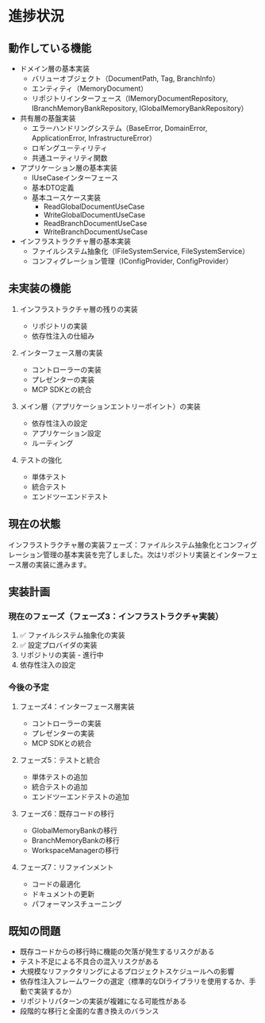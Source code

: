 # 進捗状況

## 動作している機能

- ドメイン層の基本実装
  - バリューオブジェクト（DocumentPath, Tag, BranchInfo）
  - エンティティ（MemoryDocument）
  - リポジトリインターフェース（IMemoryDocumentRepository, IBranchMemoryBankRepository, IGlobalMemoryBankRepository）
- 共有層の基盤実装
  - エラーハンドリングシステム（BaseError, DomainError, ApplicationError, InfrastructureError）
  - ロギングユーティリティ
  - 共通ユーティリティ関数
- アプリケーション層の基本実装
  - IUseCaseインターフェース
  - 基本DTO定義
  - 基本ユースケース実装
    - ReadGlobalDocumentUseCase
    - WriteGlobalDocumentUseCase
    - ReadBranchDocumentUseCase
    - WriteBranchDocumentUseCase
- インフラストラクチャ層の基本実装
  - ファイルシステム抽象化（IFileSystemService, FileSystemService）
  - コンフィグレーション管理（IConfigProvider, ConfigProvider）

## 未実装の機能

1. インフラストラクチャ層の残りの実装
   - リポジトリの実装
   - 依存性注入の仕組み

2. インターフェース層の実装
   - コントローラーの実装
   - プレゼンターの実装
   - MCP SDKとの統合

3. メイン層（アプリケーションエントリーポイント）の実装
   - 依存性注入の設定
   - アプリケーション設定
   - ルーティング

4. テストの強化
   - 単体テスト
   - 統合テスト
   - エンドツーエンドテスト

## 現在の状態

インフラストラクチャ層の実装フェーズ：ファイルシステム抽象化とコンフィグレーション管理の基本実装を完了しました。次はリポジトリ実装とインターフェース層の実装に進みます。

## 実装計画

### 現在のフェーズ（フェーズ3：インフラストラクチャ実装）
1. ✅ ファイルシステム抽象化の実装
2. ✅ 設定プロバイダの実装
3. リポジトリの実装 - 進行中
4. 依存性注入の設定

### 今後の予定
1. フェーズ4：インターフェース層実装
   - コントローラーの実装
   - プレゼンターの実装
   - MCP SDKとの統合

2. フェーズ5：テストと統合
   - 単体テストの追加
   - 統合テストの追加
   - エンドツーエンドテストの追加

3. フェーズ6：既存コードの移行
   - GlobalMemoryBankの移行
   - BranchMemoryBankの移行
   - WorkspaceManagerの移行

4. フェーズ7：リファインメント
   - コードの最適化
   - ドキュメントの更新
   - パフォーマンスチューニング

## 既知の問題

- 既存コードからの移行時に機能の欠落が発生するリスクがある
- テスト不足による不具合の混入リスクがある
- 大規模なリファクタリングによるプロジェクトスケジュールへの影響
- 依存性注入フレームワークの選定（標準的なDIライブラリを使用するか、手動で実装するか）
- リポジトリパターンの実装が複雑になる可能性がある
- 段階的な移行と全面的な書き換えのバランス
